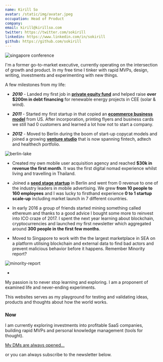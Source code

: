 ```yaml
---
name: Kirill So
avatar: /static/img/avatar.jpeg
occupation: Head of Product
company:
email: kirill@kirillso.com
twitter: https://twitter.com/sokirill
linkedin: https://www.linkedin.com/in/sokirill
github: https://github.com/sokirill
---
```


![singapore conference](/static/img/personal/conference-singapore.jpeg)

I'm a former go-to-market executive, currently operating on the intersection of growth and product. In my free time I tinker with rapid MVPs, design, writing, investments and experimenting with new things.

A few milestones from my life:

- **_2010_** - Landed my first job in [**private equity fund**](https://www.enercap.com/) and helped raise **over $200m in debt financing** for renewable energy projects in CEE (solar & wind).

- **_2011_** - Started my first startup in that copied an [**ecommerce business model**](https://thehustle.co/how-one-of-the-worlds-fastest-growing-startups-burned-through-300m/) from US. After incorporation, printing flyers and business cards we still had 0 customers and learned a lot how not to start a company.
- **_2012_** - Moved to Berlin during the boom of start-up copycat models and joined a growing [**venture studio**](https://ioniq.com/portfolio/) that is now spanning fintech, adtech and healthech portfolio.

![berlin-lake](/static/img/personal/berlin.jpeg)

- Created my own mobile user acquisition agency and reached **$30k in revenue the first month**. It was the first digital nomad experience whilst living and travelling in Thailand.
- Joined a [**seed stage startup**](https://venturebeat.com/2014/10/03/1-million-seed-funding-led-by-point-nine-capital-investing-in-remerge-was-a-no-brainer-for-us/) in Berlin and went from 0 revenue to one of the industry leaders in mobile advertising. We grew **from 10 people to 160 employees** and I was lucky to firsthand experience **0 to 1 startup scale-up** including market launch in 7 different countries.

- In early 2016 a group of friends started mining something called ethereum and thanks to a good advice I bought some more to reinvest into ICO craze of 2017. I spent the next year learning about blockchain, cryptocurrencies and launched my first newsletter which aggregated around **300 people in the first few months**.

- Moved to Singapore to work with the the largest marketplace in SEA on a platform utilising blockchain and external data to find bad actors and prevent malicious behavior before it happens. Remember Minority report?

![minority-report](/static/img/personal/minority-report.gif)

-

My passion is to never stop learning and exploring. I am a proponent of examined life and never-ending experiments.

This websites serves as my playground for testing and validating ideas, products and thoughts about how the world works.

### Now

I am currently exploring investments into profitable SaaS companies, building rapid MVPs and personal knowledge management (tools for thought).

[My DMs are always opened...](https://www.twitter.com/SoKirill)

or you can always subscribe to the newsletter below.
